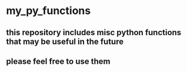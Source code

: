 # my_py_functions

## this repository includes misc python functions that may be useful in the future

## please feel free to use them 
